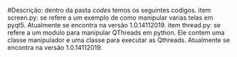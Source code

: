 #Descrição:
	dentro da pasta *codes* temos os seguintes codigos.
item screen.py:
	se refere a um exemplo de como manipular varias telas em pyqt5. Atualmente se encontra na versão 1.0.14112019.
item thread.py:
	se refere a um modulo para manipular QThreads em python. Ele contem
uma classe manipulador e uma classe para executar as Qthreads. Atualmente se encontra na versão 1.0.14112019.


